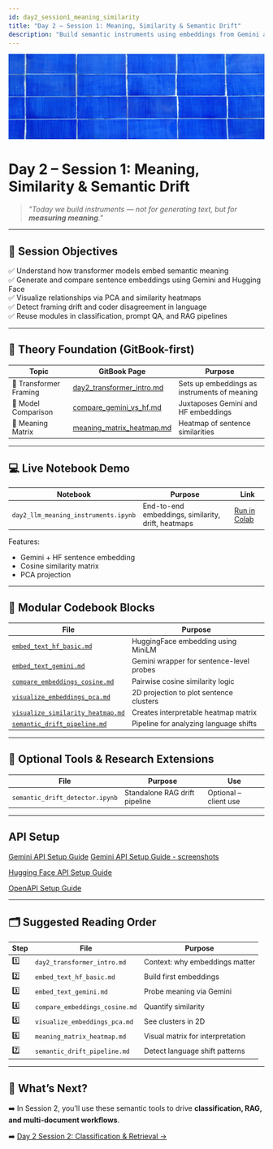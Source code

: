 ```yaml
---
id: day2_session1_meaning_similarity
title: "Day 2 – Session 1: Meaning, Similarity & Semantic Drift"
description: "Build semantic instruments using embeddings from Gemini and Hugging Face to measure, visualize, and compare sentence meaning"
---
```

![fig_day2_session1_header](../shared_assets/visuals/images/fig_day2_session1_header.png)


# Day 2 – Session 1: Meaning, Similarity & Semantic Drift

> _"Today we build instruments — not for generating text, but for **measuring meaning**."_

---

## 🎯 Session Objectives

✅ Understand how transformer models embed semantic meaning  
✅ Generate and compare sentence embeddings using Gemini and Hugging Face  
✅ Visualize relationships via PCA and similarity heatmaps  
✅ Detect framing drift and coder disagreement in language  
✅ Reuse modules in classification, prompt QA, and RAG pipelines  

---

## 🧠 Theory Foundation (GitBook-first)

| Topic | GitBook Page | Purpose |
|-------|--------------|---------|
| 🧠 Transformer Framing | [day2_transformer_intro.md](../docs/day2/day2_transformer_intro.md) | Sets up embeddings as instruments of meaning |
| 🤖 Model Comparison | [compare_gemini_vs_hf.md](day2/compare_gemini_vs_hf.md) | Juxtaposes Gemini and HF embeddings |
| 🧪 Meaning Matrix | [meaning_matrix_heatmap.md](day2/meaning_matrix_heatmap.md) | Heatmap of sentence similarities |

---

## 💻 Live Notebook Demo

| Notebook | Purpose | Link |
|----------|---------|------|
| `day2_llm_meaning_instruments.ipynb` | End-to-end embeddings, similarity, drift, heatmaps | [Run in Colab](https://colab.research.google.com/github/MariaAise/test/blob/main/day2_llm_meaning_instruments.ipynb) |

Features:
- Gemini + HF sentence embedding
- Cosine similarity matrix
- PCA projection
---

## 🧩 Modular Codebook Blocks

| File | Purpose |
|------|---------|
| [`embed_text_hf_basic.md`](day2/embed_text_hf_basic.md) | HuggingFace embedding using MiniLM |
| [`embed_text_gemini.md`](day2/embed_text_gemini.md) | Gemini wrapper for sentence-level probes |
| [`compare_embeddings_cosine.md`](day2/compare_embeddings_cosine.md) | Pairwise cosine similarity logic |
| [`visualize_embeddings_pca.md`](day2/visualize_embeddings_pca.md)| 2D projection to plot sentence clusters |
| [`visualize_similarity_heatmap.md`](day2/visualize_similarity_heatmap.md)| Creates interpretable heatmap matrix |
| [`semantic_drift_pipeline.md`](day2/semantic_drift_pipeline.md)| Pipeline for analyzing language shifts |

---

## 🧪 Optional Tools & Research Extensions

| File | Purpose | Use |
|------|---------|-----|
| `semantic_drift_detector.ipynb` | Standalone RAG drift pipeline | Optional – client use |

---

## API Setup

[Gemini API Setup Guide](Gemini_API_Setup_Guide.md)
[Gemini API Setup Guide - screenshots](using_gemini_api_colab.md)

[Hugging Face API Setup Guide](huggingface_api_setup_colab.md)


[OpenAPI Setup Guide](openai_api_setup_colab.md)

---

## 🗂 Suggested Reading Order

| Step | File | Purpose |
|------|------|---------|
| 1️⃣ | `day2_transformer_intro.md` | Context: why embeddings matter |
| 2️⃣ | `embed_text_hf_basic.md` | Build first embeddings |
| 3️⃣ | `embed_text_gemini.md` | Probe meaning via Gemini |
| 4️⃣ | `compare_embeddings_cosine.md` | Quantify similarity |
| 5️⃣ | `visualize_embeddings_pca.md` | See clusters in 2D |
| 6️⃣ | `meaning_matrix_heatmap.md` | Visual matrix for interpretation |
| 7️⃣ | `semantic_drift_pipeline.md` | Detect language shift patterns |

---

## 🔮 What’s Next?

➡️ In Session 2, you’ll use these semantic tools to drive **classification, RAG, and multi-document workflows**.

➡️ [Day 2 Session 2: Classification & Retrieval →](dday2s2_schedule.md)
